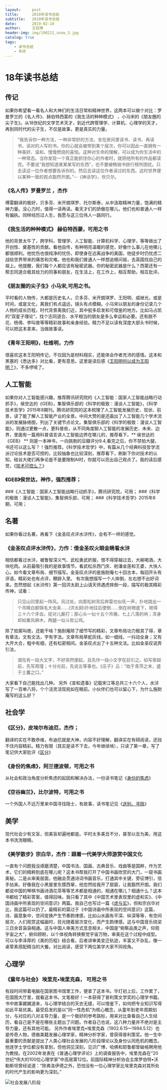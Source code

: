 ```yaml
---
layout:     post
title:      2018年读书总结
subtitle:   2018年读书总结
date:       2019-02-10
author:     王钰博
header-img: img/190211_snow_3.jpg
catalog: true
tags:
    - 读书总结
    - 年终
---
```


# 18年读书总结
## 传记
如果你希望看一看名人和大神们的生活日常和精神世界，这两本可以做个对比：罗曼罗兰的《名人传》、赫伯特西蒙的《我生活的种种模式》 ，小马宋的《朋友圈的尖子生》。从18世纪的文学艺术天才，到近代跨管理学、计算机、心理学的天才，再到同时代的尖子生，不仅是故事，更是真实的力量。

> “我告诉你一种方法，一种非常好的方法，坐在房间里读书、读书、再读书，读对的人写的书。你的心就会被带到某个层次，你可以因此一直拥有一种美好、温和、慢慢燃烧的喜悦。这种对生命的理解，可以成为你生活中的一种常态。当你发现一个真正能抓住你心的作者时，就把他所有的作品都读完。不要说“我想知道某某某写的东西”，也不要被畅销书排行榜所困扰。只去读这一位作者想要告诉你的。然后去读这位作者读过的东西。这时世界便以某种一致的观点豁然开朗。”--《神话学》，坎贝尔。




### 《名人传》罗曼罗兰 ，杰作
傅雷翻译的极好，贝多芬、米开朗琪罗、托尔斯泰，从中汲取精神力量，饱满的精神力量。没心力时，值得一读再读。看天才们的骄傲在哪儿，他们也和普通人一样有偏执。同样经历过人生，我愿与这三位伟人一路同行。

### 《我生活的种种模式》 赫伯特西蒙，可用之书
他的背景太牛了，跨学科，管理学、人工智能、计算机科学、心理学，等等做出了开创性、奠基性的贡献。看他自传，有种明亮温暖的感觉，好像什么事儿在他哪儿都很顺利。他忧伤也很纯净的忧伤，即使身在远离战争的美国，他徒步时仍忧虑二战给世界带来的痛苦和灾难。他也和我们普通人一样想追根问祖，去英国找自己的祖上。他提醒，我们每个人都应该有秘密武器。你的秘密武器是什么？西蒙还有一帮志同道合极其给力的同事和朋友，在生活上，在工作上，相互帮助，相互批评。


### 《朋友圈的尖子生》小马宋,可用之书。
平时看的人物传，大都是历史名人，贝多芬、米开朗琪罗、王阳明、戚继光，或是时间，或是文化，离我们有点遥远，镜头有点模糊。小马宋以朋友的身份记录几个人物的成长历程，时代背景离我们近，其中挺多启发和可借鉴的地方。比如马占凯的“双星子理论”，找个志同道合、水平相当的朋友是多么幸运和必要。还有脱不花、杨倩、李叫兽等等精彩故事和亲身经验。精力不足以读有深度大部头书时候，可以把这本拿来，当做故事读。

### 《青年王阳明》，杜维明，力作
很喜欢这本王阳明传记，不仅因为是材料翔实，还能体会作者充沛的感情。这本和黑塞的《悉达多》对比看，更有意思。这里是读后感《[王阳明何以成为王阳明？](https://book.douban.com/review/9413817/)》，不多啰嗦了。


## 人工智能
如果你对人工智能感兴趣，推荐腾讯研究院的《人工智能：国家人工智能战略行动抓手》，侯世达的《GEB》，集智俱乐部的《科学的极致：漫谈人工智能》，《科学技术哲学》2015年8期刊。腾讯研究院的这本梳理了人工智能发展历史、现状、前景，读了能了解人工智能产业的全景。中间大赞的是还画出了人工智能几个学术流派的发展脉络图，列出了关键节点论文。集智俱乐部的《科学的极致：漫谈人工智能》，则通过更散一点，更科普些，从不同角度聊人工智能的发展历史、未来、边界，里面有一篇用科普语言讲人工智能边界在哪儿的，推荐看下。** 侯世达的《GEB》 ** 则是一本神书，一向挑剔的豆瓣评分9.4,看完之后，你不禁拍大腿，书还可以这么写？！强烈推荐。《科学技术哲学》中，有篇从几个经典科技哲学流派讨论技术是否可控的，比较抽象也比较深刻，推荐看下，刷新下你对技术的认知，硅谷大佬们再争论是不是要限制AI时，你就可以亮出自己观点了。我的读后感觉，《[技术可控么？](https://www.douban.com/note/689533745/)》

### 《GEB》侯世达，神作，强烈推荐；
###《人工智能：国家人工智能战略行动抓手》，腾讯研究院，可用；
###《科学的极致：漫谈人工智能》，集智俱乐部，可用；
###《科学技术哲学》2015年8期，可用；


## 名著
如果你看过名著，再看下《金圣叹点评水浒传》，会有不一样的感觉。

### 《金圣叹点评水浒传》，力作：借金圣叹火眼金睛看水浒
相信都看过水浒，被鲁智深义气、武松勇武折服，恨不得穿越过去，大碗喝酒，大块吃肉。从前最吸引我的是故事情节，看武松杀西门庆、剜潘金莲和王婆，大快人心。如今看文章布局、细节描写。金圣叹点评的是施耐庵七十回古本，每回开头有评语，精彩处也有点评，鞭辟入里。 有次我想描写一个人摔倒，左右想不出好词来。忽然想起《水浒传》第一回洪太尉上山请天师遇虎摔倒一段，描写的极其精彩传神，试看：
> 只见山凹里起一阵风。风过处，向那松树背后奔雷也似吼一声，扑地跳出一个吊睛白额锦毛大虫来......(洪太尉)扑地往后便倒......倒在树根底下，唬得三十六个牙齿，捉对儿厮打；那心头一似十五个吊桶，七上八落的响；浑身却如重风麻木，两腿一似斗败公鸡。

除了拍案叫绝，还能干啥？施耐庵除了细节写的精彩，文章布局功力极其了得，章有章法，文有文法，字有字法。文章布局草蛇灰线，如一细线，一抖动全身；又有大开大合，粗中有细，还有松密相间。金圣叹点出了十五种文法。比如金圣叹说弄引法，
> 谓先有一段大文字，不好突然便起，且先作一段小文字在前引之。如写索超前，先写周瑾；十分光前，先说五等事也。《庄子》云：“始于青萍之末，盛于土囊之口。”

大家看下自己能找出几种。
另外《宣和遗事》记载宋江等总共三十六个人，水浒写了一百单八将，个个活灵活现宛如在眼前。小伙伴们也可以留心下，为什么施耐庵写的这么好？

## 社会学
### 《区分》，皮埃尔布迪厄，杰作；
翻译的实在不敢恭维，布迪厄就是大神，内容不好理解，翻译实在有碍阅读，还挡不住内容精彩。精力有限（其实是读不下去，今年继续啃），只读了第一章，写了笔记供大家批评《[区分](https://www.douban.com/note/685463263/)》

### 《身份的焦虑》，阿兰德波顿，可用之书
从社会和政治角度分析焦虑的起因和解决办法，一份读书笔记《[身份的焦虑](https://www.douban.com/note/662388975/)》

### 《空谷幽兰》，比尔波特，可用之书
一个外国人不远万里来中国寻找隐士，有故事，读书笔记见《[送别、寻隐](https://www.douban.com/note/701951238/)》

## 美学
现代社会少有文盲，但美盲却遍地都是。平时太多美丑不分，甚至以丑为美，用这本书洗洗眼睛。
### 《美学散步》宗白华，杰作：跟着一代美学大师游赏中国文化
一直有个问题我没琢磨清楚，中国书法、国画、古典音乐、戏曲等是国粹，作为艺术，它们的精粹到底在哪儿呢？这本书帮我打开了中国书画欣赏的大门，一窥书画奥秘。二是从审美层面，他融会贯通诗词书画音乐，打通其中关键，旁征博引，信手拈来。好像我在小黑屋里东摸西窜，他忽然给我开了扇窗，让我豁然开朗。我们都说中国的琴棋书画诗酒花茶等等艺术都是相通的，相通在哪儿？相通什么？这本书都给了精彩答案，值得回味。我只看了其中《中国艺术里表现里的虚和实》、《中国诗画中所表现的空间意识》两篇。我自己也写过一篇《[虚与实](https://github.com/WangYuBo/Writing/blob/master/txt/171008-xu-and-shi.md)》，但和宗白华对比，我这篇可以扔了。最精彩的莫过于《中国诗画中所表现的空间意识》这篇，诗、画意象中，空间变换产生节奏韵律感，比如山水画有平深、纵深等等，有空间层次，人们观赏这幅画时，目光随着层次变化，而产生韵律感。这与中国音乐绕梁三日余音袅袅相通。这与中国人审美方式息息相关，中国是“俯察品类之声，仰观宇宙之大”，俯仰顾盼，以个体视角转换察觉宇宙万物，审美在这个过程中成型。可以与李泽厚的《美的历程》结合看，后者讲审美变迁轨迹，丰富又不杂乱，像一桌荤素搭配精当的大餐。对比阅读，感受下两位美学大家不同视角。


## 心理学
### 《童年与社会》 埃里克•埃里克森， 可用之书
有段时间带着电脑在国家图书馆里工作，便拿了这本书。华灯初上后，工作累了，在国图大厅里，就看这本书。文笔极好！一本获得了普利策文学奖的心理学书籍。书中故事娓娓道来，与心理学结合的天衣无缝，可以借鉴下，如何把专业知识写得如此平易优美。最受启发的是以“同一性危机”为核心概念，从童年到老年周期划分，与对应的八对主导力量，是一个极好的参考路标，用来对比查看自己人生经历，看自己是不是在哪些主题出了问题。作者自己也说，这八种力量并不绝对是主导力量，还有其他可能。
另外作者埃里克•埃里克森（1902.6.15—1994.5.12）也是传奇人物，德裔美籍发展心理学家，精神分析学家，曾获得普利策奖。他一生中最重要的贡献是提出了人类心理社会发展的八阶段理论以及身份认同危机的概念。他连学士学位都没有拿到，但他洞见深刻，见识广博，哈佛和耶鲁都曾破格聘用他为教授。在2002年发表在《普通心理学评论》上的调查报告中，埃里克森在“20世纪*伟大的100位心理学家”中高居第12位。前国际精神分析协会主席罗伯特•沃勒斯坦曾经说道：“除弗洛伊德之外，恐怕没有一位心理学家比埃里克森对其所处的时代产生的影响更为深刻。”

![社会发展八阶段](https://github.com/WangYuBo/Writing/tree/master/imgs)





